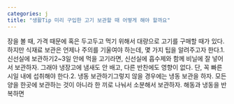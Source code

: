 ```yaml
---
categories: j
title: "생활Tip 미리 구입한 고기 보관할 때 어떻게 해야 할까요"
---
```

장을 볼 때, 가격 때문에 혹은 두고두고 먹기 위해서 대량으로 고기를 구매할 때가 있다. 하지만 식재료 보관은 언제나 주의를 기울여야 하는데, 몇 가지 팁을 알려주고자 한다.1. 신선실에 보관하기2~3일 안에 먹을 고기라면, 신선실에 흡수제와 함께 비닐에 잘 넣어서 보관하자. 그래야 냉장고에 냄새도 안 배고, 다른 반찬에도 영향이 없다. 단, 꼭 빠른 시일 내에 섭취해야 한다.2. 냉동 보관하기그렇지 않을 경우에는 냉동 보관을 하자. 모든 양을 한곳에 보관하는 것이 아니라 한 끼로 나눠서 소분해서 보관하자. 해동과 냉동을 반복하면